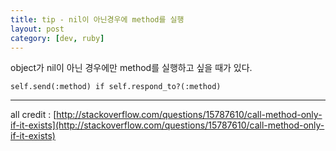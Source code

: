 ```yaml
---
title: tip - nil이 아닌경우에 method를 실행
layout: post
category: [dev, ruby]
--- 
```


object가 nil이 아닌 경우에만 method를 실행하고 싶을 때가 있다.

    self.send(:method) if self.respond_to?(:method)


---

all credit : [http://stackoverflow.com/questions/15787610/call-method-only-if-it-exists](http://stackoverflow.com/questions/15787610/call-method-only-if-it-exists)